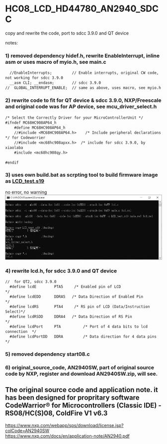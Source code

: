 # HC08_LCD_HD44780_AN2940_SDCC
copy and rewrite the code, port to sdcc 3.9.0 and QT device

notes:
### 1) removed dependency hidef.h, rewrite EnableInterrupt, inline asm or uses macro of myio.h, see main.c
```
  //EnableInterrupts;         // Enable interrupts, original CW code, not working for sdcc 3.9.0
  __asm CLI; __endasm;        // sdcc 3.9.0
//  GLOBAL_INTERRUPT_ENABLE;  // same as above, uses macro, see myio.h
```
  
    
### 2) rewrite code to fit for QT device & sdcc 3.9.0, NXP/Freescale and original code was for AP device, see mcu_driver_select.h
```
/* Select the Correctly Driver for your MicroControllerUnit */
#ifndef MC68HC908AP64_h
    #define MC68HC908AP64_h
    //#include <MC68HC908AP64.h>	/* Include peripheral declarations */ for Codeworrier
    //#include <mc68hc908apxx.h>  /* include for sdcc 3.9.0, by xiaolaba
    #include <mc68hc908qy.h>

#endif
```

  
### 3) uses own build.bat as scrpting tool to build firmware image as [LCD_test.s19](LCD_test.s19)
no error, no warning  
![xiaolaba_built_result.JPG](xiaolaba_built_result.JPG)  

  
    
  
### 4) rewrite lcd.h, for sdcc 3.9.0 and QT device  
```
//  for QT2, sdcc 3.9.0
  #define lcdE        PTA5     /* Enabled pin of LCD                     */
  #define lcdEDD      DDRA5   /* Data Direction of Enabled Pin          */
  #define lcdRS       PTA4     /* RS pin of LCD (Data/Instruction Select)*/
  #define lcdRSDD     DDRA4   /* Data Direction of RS Pin               */
  #define lcdPort     PTA          /* Port of 4 data bits to lcd connection  */
  #define lcdPortDD   DDRA         /* Data direction for 4 data pins         */
```

### 5) removed dependency start08.c  
### 6) original_source_code, AN2940SW, part of original source code by NXP, register and download AN2940SW.zip, will see. 
  
  
  

## The original source code and application note. it has been designed for propritary software CodeWarrior® for Microcontrollers (Classic IDE) - RS08/HC(S)08, ColdFire V1 v6.3  
  
https://www.nxp.com/webapp/sps/download/license.jsp?colCode=AN2940SW  
https://www.nxp.com/docs/en/application-note/AN2940.pdf

